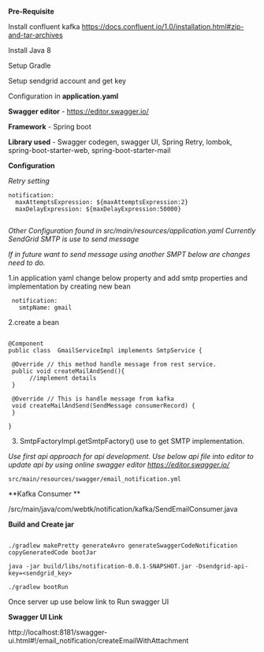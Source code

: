 **Pre-Requisite**

Install confluent kafka https://docs.confluent.io/1.0/installation.html#zip-and-tar-archives
 
Install Java 8

Setup Gradle

Setup sendgrid account and get key

Configuration in  **application.yaml**   

**Swagger editor** - https://editor.swagger.io/

**Framework** -  Spring boot

**Library used** - Swagger codegen, swagger UI, Spring Retry, lombok, spring-boot-starter-web, spring-boot-starter-mail

**Configuration**

*Retry setting*

```
notification:
  maxAttemptsExpression: ${maxAttemptsExpression:2}
  maxDelayExpression: ${maxDelayExpression:50000}
  
```

*Other Configuration found in src/main/resources/application.yaml*
   *Currently SendGrid SMTP is use to send message*
   
   *If in future want to send message using another SMPT below are changes need to do.*
   
   
   1.in application yaml change below property and add smtp properties and implementation by creating new bean
    
```
 notification:
   smtpName: gmail
```
     
   2.create a bean
     
```

@Component 
public class  GmailServiceImpl implements SmtpService {

 @Override // this method handle message from rest service.
 public void createMailAndSend(){
      //implement details
 }

 @Override // This is handle message from kafka
 void createMailAndSend(SendMessage consumerRecord) {
 }

}
```
      
   3. SmtpFactoryImpl.getSmtpFactory() use to get SMTP implementation.
   
*Use first api approach for api development. Use below api file into editor to update api by using online swagger editor https://editor.swagger.io/*
    
`
src/main/resources/swagger/email_notification.yml
`

**Kafka Consumer ** 

/src/main/java/com/webtk/notification/kafka/SendEmailConsumer.java

**Build and Create jar**

```

./gradlew makePretty generateAvro generateSwaggerCodeNotification copyGeneratedCode bootJar

java -jar build/libs/notification-0.0.1-SNAPSHOT.jar -Dsendgrid-api-key=<sendgrid_key>

./gradlew bootRun

```

Once server up use below link to Run swagger UI

**Swagger UI Link** 
  
http://localhost:8181/swagger-ui.html#!/email_notification/createEmailWithAttachment




